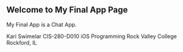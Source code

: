 ## Welcome to My Final App Page

My Final App is a Chat App.

Kari Swimelar
CIS-280-D010
iOS Programming
Rock Valley College
Rockford, IL
